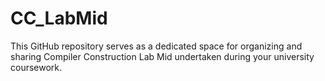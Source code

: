 # CC_LabMid
This GitHub repository serves as a dedicated space for organizing and sharing Compiler Construction Lab Mid undertaken during your university coursework.
